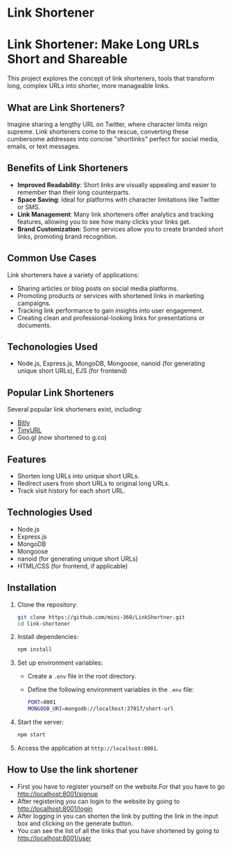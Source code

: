 # Link Shortener

# Link Shortener: Make Long URLs Short and Shareable

This project explores the concept of link shorteners, tools that transform long, complex URLs into shorter, more manageable links.

## What are Link Shorteners?

Imagine sharing a lengthy URL on Twitter, where character limits reign supreme. Link shorteners come to the rescue, converting these cumbersome addresses into concise "shortlinks" perfect for social media, emails, or text messages.

## Benefits of Link Shorteners

- **Improved Readability**: Short links are visually appealing and easier to remember than their long counterparts.
- **Space Saving**: Ideal for platforms with character limitations like Twitter or SMS.
- **Link Management**: Many link shorteners offer analytics and tracking features, allowing you to see how many clicks your links get.
- **Brand Customization**: Some services allow you to create branded short links, promoting brand recognition.

## Common Use Cases

Link shorteners have a variety of applications:

- Sharing articles or blog posts on social media platforms.
- Promoting products or services with shortened links in marketing campaigns.
- Tracking link performance to gain insights into user engagement.
- Creating clean and professional-looking links for presentations or documents.

## Techonologies Used

- Node.js, Express.js, MongoDB, Mongoose, nanoid (for generating unique short URLs), EJS (for frontend)

## Popular Link Shorteners

Several popular link shorteners exist, including:

- [Bitly](https://bitly.com)
- [TinyURL](https://tinyurl.com)
- Goo.gl (now shortened to g.co)

## Features

- Shorten long URLs into unique short URLs.
- Redirect users from short URLs to original long URLs.
- Track visit history for each short URL.

## Technologies Used

- Node.js
- Express.js
- MongoDB
- Mongoose
- nanoid (for generating unique short URLs)
- HTML/CSS (for frontend, if applicable)

## Installation

1. Clone the repository:

   ```bash
   git clone https://github.com/mini-360/LinkShortner.git
   cd link-shortener
   ```

2. Install dependencies:

   ```bash
   npm install
   ```

3. Set up environment variables:
    - Create a `.env` file in the root directory.
    - Define the following environment variables in the `.env` file:

      ```bash
      PORT=8001
      MONGODB_URI=mongodb://localhost:27017/short-url
      ```

4. Start the server:

    ```bash
    npm start
    ```

5. Access the application at `http://localhost:8001`.

## How to Use the link shortener

- First you have to register yourself on the website.For that you have to go <http://localhost:8001/signup>
- After registering you can login to the website by going to <http://localhost:8001/login>
- After logging in you can shorten the link by putting the link in the input box and clicking on the generate button.
- You can see the list of all the links that you have shortened by  going to <http://localhost:8001/user>
